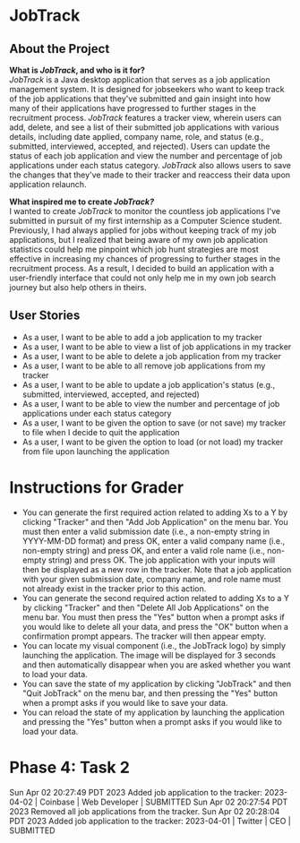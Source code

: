 # JobTrack

## About the Project
**What is *JobTrack*, and who is it for?**  
*JobTrack* is a Java desktop application that serves as a job application management system. It is designed for jobseekers who want to keep track of the job applications that they've submitted and gain insight into how many of their applications have progressed to further stages in the recruitment process. *JobTrack* features a tracker view, wherein users can add, delete, and see a list of their submitted job applications with various details, including date applied, company name, role, and status (e.g., submitted, interviewed, accepted, and rejected). Users can update the status of each job application and view the number and percentage of job applications under each status category. *JobTrack* also allows users to save the changes that they've made to their tracker and reaccess their data upon application relaunch.

**What inspired me to create *JobTrack?***  
I wanted to create *JobTrack* to monitor the countless job applications I've submitted in pursuit of my first internship as a Computer Science student. Previously, I had always applied for jobs without keeping track of my job applications, but I realized that being aware of my own job application statistics could help me pinpoint which job hunt strategies are most effective in increasing my chances of progressing to further stages in the recruitment process. As a result, I decided to build an application with a user-friendly interface that could not only help me in my own job search journey but also help others in theirs.

## User Stories
- As a user, I want to be able to add a job application to my tracker
- As a user, I want to be able to view a list of job applications in my tracker
- As a user, I want to be able to delete a job application from my tracker
- As a user, I want to be able to all remove job applications from my tracker
- As a user, I want to be able to update a job application's status (e.g., submitted, interviewed, accepted, and rejected)
- As a user, I want to be able to view the number and percentage of job applications under each status category
- As a user, I want to be given the option to save (or not save) my tracker to file when I decide to quit the application
- As a user, I want to be given the option to load (or not load) my tracker from file upon launching the application

# Instructions for Grader

- You can generate the first required action related to adding Xs to a Y by clicking "Tracker" and then "Add Job Application" on the menu bar. You must then enter a valid submission date (i.e., a non-empty string in YYYY-MM-DD format) and press OK, enter a valid company name (i.e., non-empty string) and press OK, and enter a valid role name (i.e., non-empty string) and press OK. The job application with your inputs will then be displayed as a new row in the tracker. Note that a job application with your given submission date, company name, and role name must not already exist in the tracker prior to this action.
- You can generate the second required action related to adding Xs to a Y by clicking "Tracker" and then "Delete All Job Applications" on the menu bar. You must then press the "Yes" button when a prompt asks if you would like to delete all your data, and press the "OK" button when a confirmation prompt appears. The tracker will then appear empty.
- You can locate my visual component (i.e., the JobTrack logo) by simply launching the application. The image will be displayed for 3 seconds and then automatically disappear when you are asked whether you want to load your data.
- You can save the state of my application by clicking "JobTrack" and then "Quit JobTrack" on the menu bar, and then pressing the "Yes" button when a prompt asks if you would like to save your data.
- You can reload the state of my application by launching the application and pressing the "Yes" button when a prompt asks if you would like to load your data.

# Phase 4: Task 2

Sun Apr 02 20:27:49 PDT 2023
Added job application to the tracker: 2023-04-02 | Coinbase | Web Developer | SUBMITTED
Sun Apr 02 20:27:54 PDT 2023
Removed all job applications from the tracker.
Sun Apr 02 20:28:04 PDT 2023
Added job application to the tracker: 2023-04-01 | Twitter | CEO | SUBMITTED